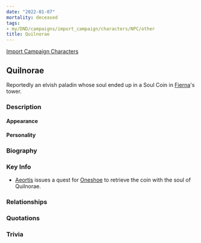 ```yaml
---
date: "2022-01-07"
mortality: deceased
tags:
- my/DND/campaigns/import_campaign/characters/NPC/other
title: Quilnorae
---
```


[Import Campaign Characters](/dnd/characters/)

## Quilnorae

Reportedly an elvish paladin whose soul ended up in a Soul Coin in [Fierna](/dnd/characters/npcs/fierna/)'s tower.

### Description

#### Appearance

#### Personality

### Biography

### Key Info

- [Aeortis](/dnd/characters/npcs/aeortis/) issues a quest for [Oneshoe](/dnd/characters/oneshoe/) to retrieve the coin with the soul of Quilnorae.

### Relationships

### Quotations

### Trivia
